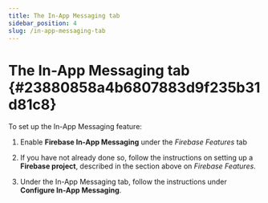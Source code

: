 ```yaml
---
title: The In-App Messaging tab
sidebar_position: 4
slug: /in-app-messaging-tab
---
```


# The In-App Messaging tab {#23880858a4b6807883d9f235b31d81c8}

To set up the In-App Messaging feature:

1. Enable **Firebase In-App Messaging** under the _Firebase Features_ tab

2. If you have not already done so, follow the instructions on setting up a **Firebase project**, described in the section above on _Firebase Features_.

3. Under the In-App Messaging tab, follow the instructions under **Configure In-App Messaging**.

